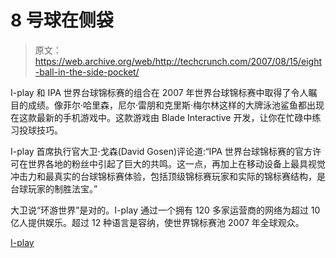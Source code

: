 # 8 号球在侧袋

> 原文：<https://web.archive.org/web/http://techcrunch.com/2007/08/15/eight-ball-in-the-side-pocket/>

I-play 和 IPA 世界台球锦标赛的组合在 2007 年世界台球锦标赛中取得了令人瞩目的成绩。像菲尔·哈里森，尼尔·雷朋和克里斯·梅尔林这样的大牌泳池鲨鱼都出现在这款最新的手机游戏中。这款游戏由 Blade Interactive 开发，让你在忙碌中练习投球技巧。

I-play 首席执行官大卫·戈森(David Gosen)评论道:“IPA 世界台球锦标赛的官方许可在世界各地的粉丝中引起了巨大的共鸣。这一点，再加上在移动设备上最具视觉冲击力和最真实的台球锦标赛体验，包括顶级锦标赛玩家和实际的锦标赛结构，是台球玩家的制胜法宝。”

大卫说“环游世界”是对的。I-play 通过一个拥有 120 多家运营商的网络为超过 10 亿人提供娱乐。超过 12 种语言是容纳，使世界锦标赛池 2007 年全球观众。

[I-play](https://web.archive.org/web/20160410005126/http://www.i-play.com/)